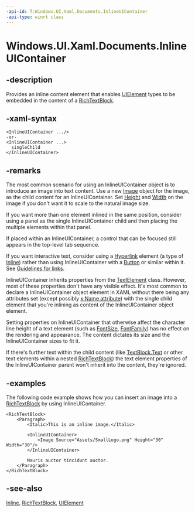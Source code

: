 ```yaml
---
-api-id: T:Windows.UI.Xaml.Documents.InlineUIContainer
-api-type: winrt class
---
```


<!-- Class syntax.
public class InlineUIContainer : Windows.UI.Xaml.Documents.Inline, Windows.UI.Xaml.Documents.IInlineUIContainer
-->

# Windows.UI.Xaml.Documents.InlineUIContainer

## -description
Provides an inline content element that enables [UIElement](../windows.ui.xaml/uielement.md) types to be embedded in the content of a [RichTextBlock](../windows.ui.xaml.controls/richtextblock.md).



## -xaml-syntax
```xaml
<InlineUIContainer .../>
-or-
<InlineUIContainer ...>
  singleChild
</InlineUIContainer>

```


## -remarks
The most common scenario for using an InlineUIContainer object is to introduce an image into text content. Use a new [Image](../windows.ui.xaml.controls/image.md) object for the image, as the child content for an InlineUIContainer. Set [Height](../windows.ui.xaml/frameworkelement_height.md) and [Width](../windows.ui.xaml/frameworkelement_width.md) on the image if you don't want it to scale to the natural image size.

If you want more than one element inlined in the same position, consider using a panel as the single InlineUIContainer child and then placing the multiple elements within that panel.

If placed within an InlineUIContainer, a control that can be focused still appears in the top-level tab sequence.

If you want interactive text, consider using a [Hyperlink](hyperlink.md) element (a type of [Inline](inline.md)) rather than using InlineUIContainer with a [Button](../windows.ui.xaml.controls/button.md) or similar within it. See [Guidelines for links](/windows/uwp/controls-and-patterns/hyperlinks).

InlineUIContainer inherits properties from the [TextElement](textelement.md) class. However, most of these properties don't have any visible effect. It's most common to declare a InlineUIContainer object element in XAML without there being any attributes set (except possibly [x:Name attribute](/windows/uwp/xaml-platform/x-name-attribute)) with the single child element that you're inlining as content of the InlineUIContainer object element.

Setting properties on InlineUIContainer that otherwise affect the character line height of a text element (such as [FontSize](textelement_fontsize.md), [FontFamily](textelement_fontfamily.md)) has no effect on the rendering and appearance. The content dictates its size and the InlineUIContainer sizes to fit it.

If there's further text within the child content (like [TextBlock.Text](../windows.ui.xaml.controls/textblock_text.md) or other text elements within a nested [RichTextBlock](../windows.ui.xaml.controls/richtextblock.md)) the text element properties of the InlineUIContainer parent won't inherit into the content, they're ignored.

## -examples
The following code example shows how you can insert an image into a [RichTextBlock](../windows.ui.xaml.controls/richtextblock.md) by using InlineUIContainer.

```xaml
<RichTextBlock>
    <Paragraph>
        <Italic>This is an inline image.</Italic>

        <InlineUIContainer>
            <Image Source="Assets/SmallLogo.png" Height="30" Width="30"/>
        </InlineUIContainer>
 
        Mauris auctor tincidunt auctor.
    </Paragraph>
</RichTextBlock>
```



## -see-also
[Inline](inline.md), [RichTextBlock](../windows.ui.xaml.controls/richtextblock.md), [UIElement](../windows.ui.xaml/uielement.md)
